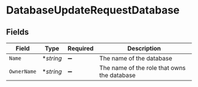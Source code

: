 # DatabaseUpdateRequestDatabase


## Fields

| Field                                        | Type                                         | Required                                     | Description                                  |
| -------------------------------------------- | -------------------------------------------- | -------------------------------------------- | -------------------------------------------- |
| `Name`                                       | **string*                                    | :heavy_minus_sign:                           | The name of the database<br/>                |
| `OwnerName`                                  | **string*                                    | :heavy_minus_sign:                           | The name of the role that owns the database<br/> |